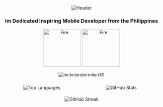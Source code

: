 <div align="center">
  <img alt="Header" src="https://github.com/nickolandermilan30/nickolandermilan30/assets/135952476/50617048-ea21-4b6b-aab2-27e733a3a71c">
   
  <div style="text-align: center;">
  <h3>Im Dedicated Inspiring Mobile Developer from the Philippines</h3>
</div>

  
 
  

 <img src="https://user-images.githubusercontent.com/74038190/216122041-518ac897-8d92-4c6b-9b3f-ca01dcaf38ee.png" alt="Fire" width="120" /> 
<img src="https://user-images.githubusercontent.com/74038190/216122041-518ac897-8d92-4c6b-9b3f-ca01dcaf38ee.png" alt="Fire" width="120" />

  <p> <img src="https://komarev.com/ghpvc/?username=nickolandermilan30&label=Profile%20views&color=0e75b6&style=flat" alt="nickolandermilan30" /> </p>


<div style="display: flex; justify-content: space-around; flex-wrap: wrap; align-items: center;">

  <div style="width: 30%; margin: 10px;">
    <img src="https://github-readme-stats.vercel.app/api/top-langs?username=nickolandermilan30&show_icons=true&locale=en&layout=compact" alt="Top Languages" />
  </div>

 
  <div style="width: 30%; margin: 10px;">
    <img src="https://github-readme-stats.vercel.app/api?username=nickolandermilan30&show_icons=true&locale=en" alt="GitHub Stats" />
  </div>

  <div style="width: 30%; margin: 10px;">
    <img src="https://github-readme-streak-stats.herokuapp.com/?user=nickolandermilan30" alt="GitHub Streak" />
  </div>

</div>
</div>

